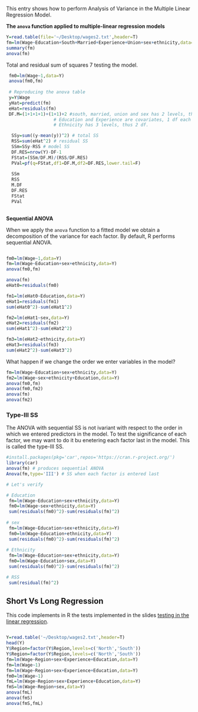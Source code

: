 This entry shows how to perform Analysis of Variance in the Multiple Linear Regression Model.


**The `anova` function applied to multiple-linear regression models**

```r
Y=read.table(file='~/Desktop/wages2.txt',header=T)
fm=lm(Wage~Education+South+Married+Experience+Union+sex+ethnicity,data=Y)
summary(fm)
anova(fm)
```

Total and residual sum of squares 7 testing the model.

```r
 fm0=lm(Wage~1,data=Y)
 anova(fm0,fm)
 
 # Reproducing the anova table
 y=Y$Wage
 yHat=predict(fm)
 eHat=residuals(fm)
 DF.M=(1+1+1+1)+(1+1)+2 #south, married, union and sex has 2 levels, thus 1df each. 
                  # Education and Experience are covariates, 1 df each
                  # Ethnicity has 3 levels, thus 2 df. 

  SSy=sum((y-mean(y))^2) # total SS
  RSS=sum(eHat^2) # residual SS
  SSm=SSy-RSS # model SS
  DF.RES=nrow(Y)-DF-1
  FStat=(SSm/DF.M)/(RSS/DF.RES)
  PVal=pf(q=FStat,df1=DF.M,df2=DF.RES,lower.tail=F)
  
  SSm
  RSS
  M.DF
  DF.RES
  FStat
  PVal
  
```

**Sequential ANOVA**

When we apply the `anova` function to a fitted model we obtain a decomposition of the variance for each factor. 
By default, R performs sequential ANOVA. 

```r

fm0=lm(Wage~1,data=Y)
fm=lm(Wage~Education+sex+ethnicity,data=Y)
anova(fm0,fm)

anova(fm)
eHat0=residuals(fm0)

fm1=lm(eHat0~Education,data=Y)
eHat1=residuals(fm1)
sum(eHat0^2)-sum(eHat1^2)

fm2=lm(eHat1~sex,data=Y)
eHat2=residuals(fm2)
sum(eHat1^2)-sum(eHat2^2)

fm3=lm(eHat2~ethnicity,data=Y)
eHat3=residuals(fm3)
sum(eHat2^2)-sum(eHat3^2)

```

What happen if we change the order we enter variables in the model?

```r
fm=lm(Wage~Education+sex+ethnicity,data=Y)
fm2=lm(Wage~sex+ethnicity+Education,data=Y)
anova(fm0,fm)
anova(fm0,fm2)
anova(fm)
anova(fm2)
```

### Type-III SS 

The ANOVA with sequential SS is not ivariant with respect to the order in which we entered predictors in the model. To test the significance of each factor, we may want to do it bu enetering each factor last in the model. This is called the type-III SS.

```r
#install.packages(pkg='car',repos='https://cran.r-project.org/')
library(car)
anova(fm) # produces sequential ANOVA
Anova(fm,type='III') # SS when each factor is entered last

# Let's verify

# Education
 fm=lm(Wage~Education+sex+ethnicity,data=Y)
 fm0=lm(Wage~sex+ethnicity,data=Y)
 sum(residuals(fm0)^2)-sum(residuals(fm)^2)
 
# sex
 fm=lm(Wage~Education+sex+ethnicity,data=Y)
 fm0=lm(Wage~Education+ethnicity,data=Y)
 sum(residuals(fm0)^2)-sum(residuals(fm)^2)
 
# Ethnicity
 fm=lm(Wage~Education+sex+ethnicity,data=Y)
 fm0=lm(Wage~Education+sex,data=Y)
 sum(residuals(fm0)^2)-sum(residuals(fm)^2)

# RSS
 sum(residual(fm)^2)

```


## Short Vs Long Regression

This code implements in R the tests implemented in the slides [testing in the linear regression](https://github.com/gdlc/EPI809/blob/master/5_TESTING_IN_MLR.pdf).
```r

Y=read.table('~/Desktop/wages2.txt',header=T)
head(Y)
Y$Region=factor(Y$Region,levels=c('North','South'))
Y$Region=factor(Y$Region,levels=c('North','South'))
fm=lm(Wage~Region+sex+Experience+Education,data=Y)
fm=lm(Wage~1)
fm=lm(Wage~Region+sex+Experience+Education,data=Y)
fm0=lm(Wage~1)
fmL=lm(Wage~Region+sex+Experience+Education,data=Y)
fmS=lm(Wage~Region+sex,data=Y)
anova(fmL)
anova(fmS)
anova(fmS,fmL)

```
